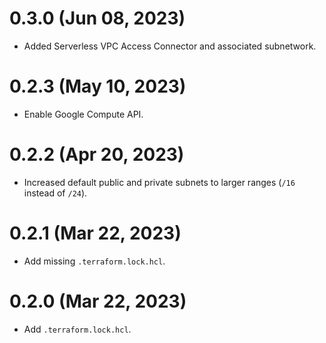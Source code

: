 # 0.3.0 (Jun 08, 2023)
* Added Serverless VPC Access Connector and associated subnetwork.

# 0.2.3 (May 10, 2023)
* Enable Google Compute API.

# 0.2.2 (Apr 20, 2023)
* Increased default public and private subnets to larger ranges (`/16` instead of `/24`).

# 0.2.1 (Mar 22, 2023)
* Add missing `.terraform.lock.hcl`.

# 0.2.0 (Mar 22, 2023)
* Add `.terraform.lock.hcl`.
